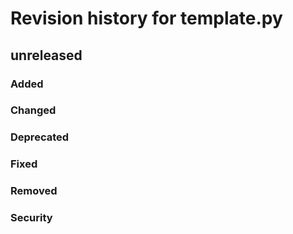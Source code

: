 # Revision history for template.py

## unreleased

### Added

### Changed

### Deprecated

### Fixed

### Removed

### Security
